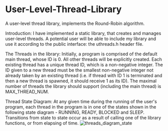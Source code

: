 # User-Level-Thread-Library
A user-level thread library, implements the Round-Robin algorithm. 

Introduction:
I have implemented a static library, that creates and manages user-level threads.
A potential user will be able to include my library and use it according to the public interface: the uthreads.h header file. 

The Threads in the library:
Initially, a program is comprised of the default main thread, whose ID is 0. All other threads will be explicitly created. 
Each existing thread has a unique thread ID, which is a non-negative integer. The ID given to a new thread must be the
smallest non-negative integer not already taken by an existing thread (i.e. if thread with ID 1 is terminated and then a new thread
is spawned, it should receive 1 as its ID). The maximal number of threads the library should 
support (including the main thread) is MAX_THREAD_NUM.

Thread State Diagram:
At any given time during the running of the user's program, each thread in the program is in one of the 
states shown in the following state diagram - RUNNING, READY, BLOCKED and SLEEP. Transitions from state to 
state occur as a result of calling one of the library functions, or from elapsing of time. 
![threads_diagram_state](https://user-images.githubusercontent.com/64755588/163553980-d924e197-e17f-43f6-b2e3-5303c05c25b7.png)

